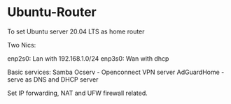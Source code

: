 # Ubuntu-Router
To set Ubuntu server 20.04 LTS as home router


Two Nics:

enp2s0: Lan with 192.168.1.0/24
enp3s0: Wan with dhcp

Basic services:
Samba
Ocserv - Openconnect VPN server
AdGuardHome - serve as DNS and DHCP server

Set IP forwarding, NAT and UFW firewall related.
